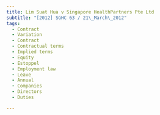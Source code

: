 ```yaml
---
title: Lim Suat Hua v Singapore HealthPartners Pte Ltd 
subtitle: "[2012] SGHC 63 / 21\_March\_2012"
tags:
  - Contract
  - Variation
  - Contract
  - Contractual terms
  - Implied terms
  - Equity
  - Estoppel
  - Employment law
  - Leave
  - Annual
  - Companies
  - Directors
  - Duties

---
```


